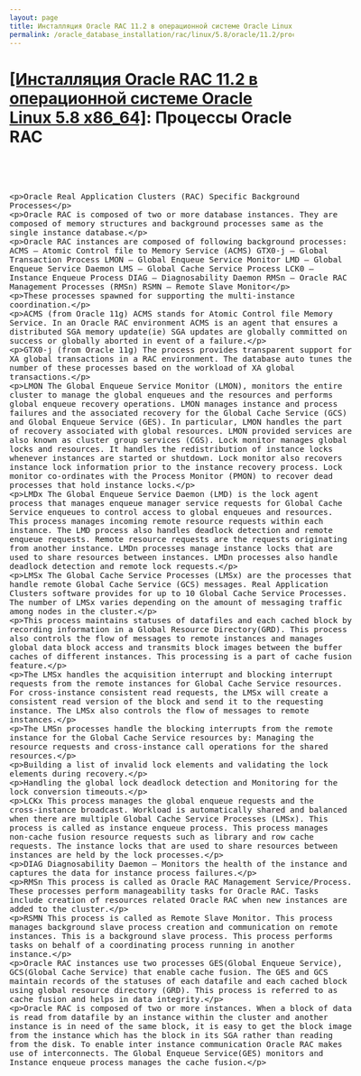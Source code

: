 ```yaml
---
layout: page
title: Инсталляция Oracle RAC 11.2 в операционной системе Oracle Linux 5.8 x86_64
permalink: /oracle_database_installation/rac/linux/5.8/oracle/11.2/process/
---
```


# <a href="/oracle_database_installation/rac/linux/5.8/oracle/11.2/">[Инсталляция Oracle RAC 11.2 в операционной системе Oracle Linux 5.8 x86_64]</a>: Процессы Oracle RAC

<br/>

<xmp>

Oracle Real Application Clusters (RAC) Specific Background Processes

Oracle RAC is composed of two or more database instances. They are composed of memory structures and background processes same as the single instance database.


Oracle RAC instances are composed of following background processes:
ACMS    — Atomic Control file to Memory Service (ACMS)
GTX0-j  — Global Transaction Process
LMON    — Global Enqueue Service Monitor
LMD     — Global Enqueue Service Daemon
LMS     — Global Cache Service Process
LCK0    — Instance Enqueue Process
DIAG    — Diagnosability Daemon
RMSn    — Oracle RAC Management Processes (RMSn)
RSMN    — Remote Slave Monitor


These processes spawned for supporting the multi-instance coordination.


ACMS (from Oracle 11g)
ACMS stands for Atomic Control file Memory Service. In an Oracle RAC environment ACMS is an agent that ensures a distributed SGA memory update(ie) SGA updates are globally committed on success or globally aborted in event of a failure.

GTX0-j  (from Oracle 11g)
The process provides transparent support for XA global transactions in a RAC environment. The database auto tunes the number of these processes based on the workload of XA global transactions.


LMON
The Global Enqueue Service Monitor (LMON), monitors the entire cluster to manage the global enqueues and the resources and performs global enqueue recovery operations. LMON manages instance and process failures and the associated recovery for the Global Cache Service (GCS) and Global Enqueue Service (GES). In particular, LMON handles the part of recovery associated with global resources. LMON provided services are also known as cluster group services (CGS). Lock monitor manages global locks and resources. It handles the redistribution of instance locks whenever instances are started or shutdown. Lock monitor also recovers instance lock information prior to the instance recovery process. Lock monitor co-ordinates with the Process Monitor (PMON) to recover dead processes that hold instance locks.


LMDx
The Global Enqueue Service Daemon (LMD) is the lock agent process that manages enqueue manager service requests for Global Cache Service enqueues to control access to global enqueues and resources. This process manages incoming remote resource requests within each instance. The LMD process also handles deadlock detection and remote enqueue requests. Remote resource requests are the requests originating from another instance. LMDn processes manage instance locks that are used to share resources between instances. LMDn processes also handle deadlock detection and remote lock requests.


LMSx
The Global Cache Service Processes (LMSx) are the processes that handle remote Global Cache Service (GCS) messages. Real Application Clusters software provides for up to 10 Global Cache Service Processes. The number of LMSx varies depending on the amount of messaging traffic among nodes in the cluster.

This process maintains statuses of datafiles and each cached block by recording information in a Global Resource Directory(GRD). This process also controls the flow of messages to remote instances and manages global data block access and transmits block images between the buffer caches of different instances. This processing is a part of cache fusion feature.

The LMSx handles the acquisition interrupt and blocking interrupt requests from the remote instances for Global Cache Service resources. For cross-instance consistent read requests, the LMSx will create a consistent read version of the block and send it to the requesting instance. The LMSx also controls the flow of messages to remote instances.

The LMSn processes handle the blocking interrupts from the remote instance for the Global Cache Service resources by:
Managing the resource requests and cross-instance call operations for the shared resources.

Building a list of invalid lock elements and validating the lock elements during recovery.

Handling the global lock deadlock detection and Monitoring for the lock conversion timeouts.


LCKx
This process manages the global enqueue requests and the cross-instance broadcast. Workload is automatically shared and balanced when there are multiple Global Cache Service Processes (LMSx). This process is called as instance enqueue process. This process manages non-cache fusion resource requests such as library and row cache requests. The instance locks that are used to share resources between instances are held by the lock processes.


DIAG
Diagnosability Daemon – Monitors the health of the instance and captures the data for instance process failures.


RMSn
This process is called as Oracle RAC Management Service/Process. These processes perform manageability tasks for Oracle RAC. Tasks include creation of resources related Oracle RAC when new instances are added to the cluster.

RSMN
This process is called as Remote Slave Monitor. This process manages background slave process creation and communication on remote instances. This is a background slave process. This process performs tasks on behalf of a coordinating process running in another instance.


Oracle RAC instances use two processes GES(Global Enqueue Service), GCS(Global Cache Service) that enable cache fusion. The GES and GCS maintain records of the statuses of each datafile and each cached block using global resource directory (GRD). This process is referred to as cache fusion and helps in data integrity.

Oracle RAC is composed of two or more instances. When a block of data is read from datafile by an instance within the cluster and another instance is in need of the same block, it is easy to get the block image from the instance which has the block in its SGA rather than reading from the disk. To enable inter instance communication Oracle RAC makes use of interconnects. The Global Enqueue Service(GES) monitors and Instance enqueue process manages the cache fusion.


</xmp>
